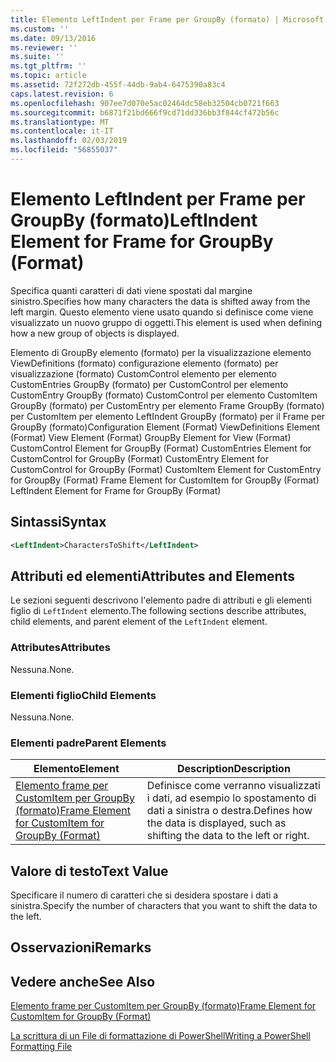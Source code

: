 ```yaml
---
title: Elemento LeftIndent per Frame per GroupBy (formato) | Microsoft Docs
ms.custom: ''
ms.date: 09/13/2016
ms.reviewer: ''
ms.suite: ''
ms.tgt_pltfrm: ''
ms.topic: article
ms.assetid: 72f272db-455f-44db-9ab4-6475390a83c4
caps.latest.revision: 6
ms.openlocfilehash: 907ee7d070e5ac02464dc58eb32504cb0721f663
ms.sourcegitcommit: b6871f21bd666f9cd71dd336bb3f844cf472b56c
ms.translationtype: MT
ms.contentlocale: it-IT
ms.lasthandoff: 02/03/2019
ms.locfileid: "56855037"
---
```

# <a name="leftindent-element-for-frame-for-groupby-format"></a><span data-ttu-id="05ae7-102">Elemento LeftIndent per Frame per GroupBy (formato)</span><span class="sxs-lookup"><span data-stu-id="05ae7-102">LeftIndent Element for Frame for GroupBy (Format)</span></span>

<span data-ttu-id="05ae7-103">Specifica quanti caratteri di dati viene spostati dal margine sinistro.</span><span class="sxs-lookup"><span data-stu-id="05ae7-103">Specifies how many characters the data is shifted away from the left margin.</span></span> <span data-ttu-id="05ae7-104">Questo elemento viene usato quando si definisce come viene visualizzato un nuovo gruppo di oggetti.</span><span class="sxs-lookup"><span data-stu-id="05ae7-104">This element is used when defining how a new group of objects is displayed.</span></span>

<span data-ttu-id="05ae7-105">Elemento di GroupBy elemento (formato) per la visualizzazione elemento ViewDefinitions (formato) configurazione elemento (formato) per visualizzazione (formato) CustomControl elemento per elemento CustomEntries GroupBy (formato) per CustomControl per elemento CustomEntry GroupBy (formato) CustomControl per elemento CustomItem GroupBy (formato) per CustomEntry per elemento Frame GroupBy (formato) per CustomItem per elemento LeftIndent GroupBy (formato) per il Frame per GroupBy (formato)</span><span class="sxs-lookup"><span data-stu-id="05ae7-105">Configuration Element (Format) ViewDefinitions Element (Format) View Element (Format) GroupBy Element for View (Format) CustomControl Element for GroupBy (Format) CustomEntries Element for CustomControl for GroupBy (Format) CustomEntry Element for CustomControl for GroupBy (Format) CustomItem Element for CustomEntry for GroupBy (Format) Frame Element for CustomItem for GroupBy (Format) LeftIndent Element for Frame for GroupBy (Format)</span></span>

## <a name="syntax"></a><span data-ttu-id="05ae7-106">Sintassi</span><span class="sxs-lookup"><span data-stu-id="05ae7-106">Syntax</span></span>

```xml
<LeftIndent>CharactersToShift</LeftIndent>
```

## <a name="attributes-and-elements"></a><span data-ttu-id="05ae7-107">Attributi ed elementi</span><span class="sxs-lookup"><span data-stu-id="05ae7-107">Attributes and Elements</span></span>

<span data-ttu-id="05ae7-108">Le sezioni seguenti descrivono l'elemento padre di attributi e gli elementi figlio di `LeftIndent` elemento.</span><span class="sxs-lookup"><span data-stu-id="05ae7-108">The following sections describe attributes, child elements, and parent element of the `LeftIndent` element.</span></span>

### <a name="attributes"></a><span data-ttu-id="05ae7-109">Attributes</span><span class="sxs-lookup"><span data-stu-id="05ae7-109">Attributes</span></span>

<span data-ttu-id="05ae7-110">Nessuna.</span><span class="sxs-lookup"><span data-stu-id="05ae7-110">None.</span></span>

### <a name="child-elements"></a><span data-ttu-id="05ae7-111">Elementi figlio</span><span class="sxs-lookup"><span data-stu-id="05ae7-111">Child Elements</span></span>

<span data-ttu-id="05ae7-112">Nessuna.</span><span class="sxs-lookup"><span data-stu-id="05ae7-112">None.</span></span>

### <a name="parent-elements"></a><span data-ttu-id="05ae7-113">Elementi padre</span><span class="sxs-lookup"><span data-stu-id="05ae7-113">Parent Elements</span></span>

|<span data-ttu-id="05ae7-114">Elemento</span><span class="sxs-lookup"><span data-stu-id="05ae7-114">Element</span></span>|<span data-ttu-id="05ae7-115">Description</span><span class="sxs-lookup"><span data-stu-id="05ae7-115">Description</span></span>|
|-------------|-----------------|
|[<span data-ttu-id="05ae7-116">Elemento frame per CustomItem per GroupBy (formato)</span><span class="sxs-lookup"><span data-stu-id="05ae7-116">Frame Element for CustomItem for GroupBy (Format)</span></span>](./frame-element-for-customitem-for-groupby-format.md)|<span data-ttu-id="05ae7-117">Definisce come verranno visualizzati i dati, ad esempio lo spostamento di dati a sinistra o destra.</span><span class="sxs-lookup"><span data-stu-id="05ae7-117">Defines how the data is displayed, such as shifting the data to the left or right.</span></span>|

## <a name="text-value"></a><span data-ttu-id="05ae7-118">Valore di testo</span><span class="sxs-lookup"><span data-stu-id="05ae7-118">Text Value</span></span>

<span data-ttu-id="05ae7-119">Specificare il numero di caratteri che si desidera spostare i dati a sinistra.</span><span class="sxs-lookup"><span data-stu-id="05ae7-119">Specify the number of characters that you want to shift the data to the left.</span></span>

## <a name="remarks"></a><span data-ttu-id="05ae7-120">Osservazioni</span><span class="sxs-lookup"><span data-stu-id="05ae7-120">Remarks</span></span>

## <a name="see-also"></a><span data-ttu-id="05ae7-121">Vedere anche</span><span class="sxs-lookup"><span data-stu-id="05ae7-121">See Also</span></span>

[<span data-ttu-id="05ae7-122">Elemento frame per CustomItem per GroupBy (formato)</span><span class="sxs-lookup"><span data-stu-id="05ae7-122">Frame Element for CustomItem for GroupBy (Format)</span></span>](./frame-element-for-customitem-for-groupby-format.md)

[<span data-ttu-id="05ae7-123">La scrittura di un File di formattazione di PowerShell</span><span class="sxs-lookup"><span data-stu-id="05ae7-123">Writing a PowerShell Formatting File</span></span>](./writing-a-powershell-formatting-file.md)
